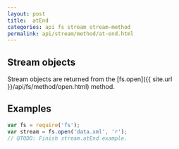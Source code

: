 ```yaml
---
layout: post
title:  atEnd
categories: api fs stream stream-method
permalink: api/stream/method/at-end.html
---
```


## Stream objects

Stream objects are returned from the [fs.open]({{ site.url }}/api/fs/method/open.html) method.

## Examples

```javascript
var fs = require('fs');
var stream = fs.open('data.xml', 'r');
// @TODO: Finish stream.atEnd example.
```








